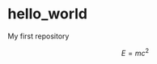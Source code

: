 # hello_world

My first repository
<script type="text/javascript" src="http://cdn.mathjax.org/mathjax/latest/MathJax.js?config=default"></script>
$$E=mc^2$$
